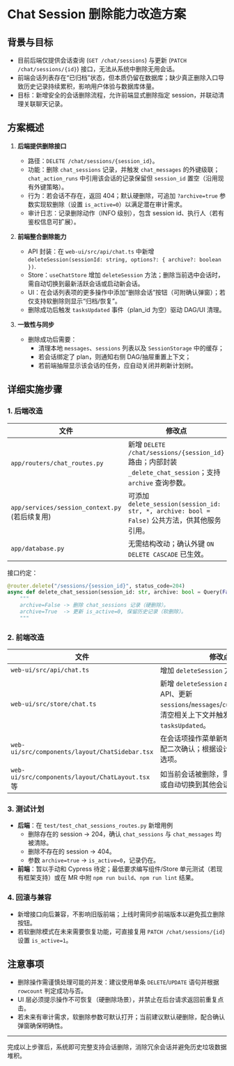 # Chat Session 删除能力改造方案

## 背景与目标

- 目前后端仅提供会话查询 (`GET /chat/sessions`) 与更新 (`PATCH /chat/sessions/{id}`) 接口，无法从系统中删除无用会话。
- 前端会话列表存在“已归档”状态，但本质仍留在数据库；缺少真正删除入口导致历史记录持续累积，影响用户体验与数据库体量。
- 目标：新增安全的会话删除流程，允许前端显式删除指定 session，并联动清理关联聊天记录。

## 方案概述

1. **后端提供删除接口**  
   - 路径：`DELETE /chat/sessions/{session_id}`。  
   - 功能：删除 `chat_sessions` 记录，并触发 `chat_messages` 的外键级联；`chat_action_runs` 中引用该会话的记录保留但 `session_id` 置空（沿用现有外键策略）。  
   - 行为：若会话不存在，返回 404；默认硬删除，可追加 `?archive=true` 参数实现软删除（设置 `is_active=0`）以满足潜在审计需求。
   - 审计日志：记录删除动作（INFO 级别），包含 session id、执行人（若有鉴权信息可扩展）。

2. **前端整合删除能力**  
   - API 封装：在 `web-ui/src/api/chat.ts` 中新增 `deleteSession(sessionId: string, options?: { archive?: boolean })`.  
   - Store：`useChatStore` 增加 `deleteSession` 方法；删除当前选中会话时，需自动切换到最新活跃会话或启动新会话。  
   - UI：在会话列表项的更多操作中添加“删除会话”按钮（可附确认弹窗）；若仅支持软删除则显示“归档/恢复”。  
   - 删除成功后触发 `tasksUpdated` 事件（plan_id 为空）驱动 DAG/UI 清理。

3. **一致性与同步**  
   - 删除成功后需要：
     - 清理本地 `messages`、`sessions` 列表以及 `SessionStorage` 中的缓存；
     - 若会话绑定了 plan，则通知右侧 DAG/抽屉重置上下文；
     - 若前端抽屉显示该会话的任务，应自动关闭并刷新计划树。

## 详细实施步骤

### 1. 后端改造

| 文件 | 修改点 |
| ---- | ------ |
| `app/routers/chat_routes.py` | 新增 `DELETE /chat/sessions/{session_id}` 路由；内部封装 `_delete_chat_session`；支持 `archive` 查询参数。|
| `app/services/session_context.py` (若后续复用) | 可添加 `delete_session(session_id: str, *, archive: bool = False)` 公共方法，供其他服务引用。|
| `app/database.py` | 无需结构改动；确认外键 `ON DELETE CASCADE` 已生效。|

接口约定：
```python
@router.delete("/sessions/{session_id}", status_code=204)
async def delete_chat_session(session_id: str, archive: bool = Query(False)):
    """
    archive=False -> 删除 chat_sessions 记录（硬删除）。
    archive=True  -> 更新 is_active=0, 保留历史记录（软删除）。
    """
```

### 2. 前端改造

| 文件 | 修改点 |
| ---- | ------ |
| `web-ui/src/api/chat.ts` | 增加 `deleteSession` 方法。|
| `web-ui/src/store/chat.ts` | 新增 `deleteSession` action：调用 API、更新 `sessions`/`messages`/`currentSession`、清空相关上下文并触发 `tasksUpdated`。|
| `web-ui/src/components/layout/ChatSidebar.tsx` | 在会话项操作菜单新增“删除”按钮，搭配二次确认；根据设计可同时提供归档选项。|
| `web-ui/src/components/layout/ChatLayout.tsx` 等 | 如当前会话被删除，需要关闭聊天面板或自动切换到其他会话。|

### 3. 测试计划

- **后端**：在 `test/test_chat_sessions_routes.py` 新增用例  
  - 删除存在的 session -> 204，确认 `chat_sessions` 与 `chat_messages` 均被清除。  
  - 删除不存在的 session -> 404。  
  - 参数 `archive=true` -> `is_active=0`，记录仍在。
- **前端**：暂以手动和 Cypress 待定；最低要求编写组件/Store 单元测试（若现有框架支持）或在 MR 中附 `npm run build`、`npm run lint` 结果。

### 4. 回滚与兼容

- 新增接口向后兼容，不影响旧版前端；上线时需同步前端版本以避免孤立删除按钮。
- 若软删除模式在未来需要恢复功能，可直接复用 `PATCH /chat/sessions/{id}` 设置 `is_active=1`。

## 注意事项

- 删除操作需谨慎处理可能的并发：建议使用单条 `DELETE`/`UPDATE` 语句并根据 `rowcount` 判定成功与否。
- UI 层必须提示操作不可恢复（硬删除场景），并禁止在后台请求返回前重复点击。
- 若未来有审计需求，软删除参数可默认打开；当前建议默认硬删除，配合确认弹窗确保明确性。

---

完成以上步骤后，系统即可完整支持会话删除，消除冗余会话并避免历史垃圾数据堆积。
